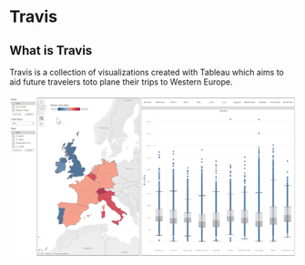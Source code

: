 # Travis
## What is Travis
Travis is a collection of visualizations created with Tableau which aims to aid future travelers toto plane their trips to Western Europe.

![piechart](/images/box.png)
